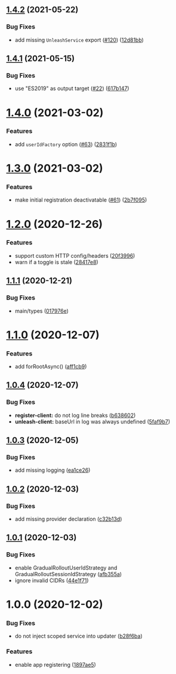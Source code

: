 ## [1.4.2](https://github.com/pmb0/nestjs-unleash/compare/v1.4.1...v1.4.2) (2021-05-22)

### Bug Fixes

- add missing `UnleashService` export ([#120](https://github.com/pmb0/nestjs-unleash/pull/120)) ([12d81bb](https://github.com/pmb0/nestjs-unleash/commit/12d81bb52fb02867962e4242164c9e0ae2fec337))

## [1.4.1](https://github.com/pmb0/nestjs-unleash/compare/v1.4.0...v1.4.1) (2021-05-15)

### Bug Fixes

- use "ES2019" as output target ([#22](https://github.com/pmb0/nestjs-unleash/issues/22)) ([617b147](https://github.com/pmb0/nestjs-unleash/commit/617b1474204ea1b70db0ca272e92a7bf58bb36d9))

# [1.4.0](https://github.com/pmb0/nestjs-unleash/compare/v1.3.0...v1.4.0) (2021-03-02)

### Features

- add `userIdFactory` option ([#63](https://github.com/pmb0/nestjs-unleash/issues/63)) ([2831f1b](https://github.com/pmb0/nestjs-unleash/commit/2831f1ba7524ae67df2b838143216c68463c5865))

# [1.3.0](https://github.com/pmb0/nestjs-unleash/compare/v1.2.0...v1.3.0) (2021-03-02)

### Features

- make initial registration deactivatable ([#61](https://github.com/pmb0/nestjs-unleash/issues/61)) ([2b7f095](https://github.com/pmb0/nestjs-unleash/commit/2b7f095cb1c81b2234c01779ebd983c8d2f8a2ad))

# [1.2.0](https://github.com/pmb0/nestjs-unleash/compare/v1.1.1...v1.2.0) (2020-12-26)

### Features

- support custom HTTP config/headers ([20f3996](https://github.com/pmb0/nestjs-unleash/commit/20f3996ef942289855c9997103b87475fae887b1))
- warn if a toggle is stale ([28417e8](https://github.com/pmb0/nestjs-unleash/commit/28417e8c2c377f40b661c9a52e10f2b753b2a999))

## [1.1.1](https://github.com/pmb0/nestjs-unleash/compare/v1.1.0...v1.1.1) (2020-12-21)

### Bug Fixes

- main/types ([017976e](https://github.com/pmb0/nestjs-unleash/commit/017976edd415e434ece5edbbce780c48bb618389))

# [1.1.0](https://github.com/pmb0/nestjs-unleash/compare/v1.0.4...v1.1.0) (2020-12-07)

### Features

- add forRootAsync() ([aff1cb9](https://github.com/pmb0/nestjs-unleash/commit/aff1cb97bc5d268ac1f161583ec08e5923f576bf))

## [1.0.4](https://github.com/pmb0/nestjs-unleash/compare/v1.0.3...v1.0.4) (2020-12-07)

### Bug Fixes

- **register-client:** do not log line breaks ([b638602](https://github.com/pmb0/nestjs-unleash/commit/b63860209c7032999bf2e1465f70efe255ce0a5d))
- **unleash-client:** baseUrl in log was always undefined ([5faf9b7](https://github.com/pmb0/nestjs-unleash/commit/5faf9b77c2887647cba6e30957a4eaa5ce15b64a))

## [1.0.3](https://github.com/pmb0/nestjs-unleash/compare/v1.0.2...v1.0.3) (2020-12-05)

### Bug Fixes

- add missing logging ([ea1ce26](https://github.com/pmb0/nestjs-unleash/commit/ea1ce265d83e2171abfb4e3a1e5f5e556406358a))

## [1.0.2](https://github.com/pmb0/nestjs-unleash/compare/v1.0.1...v1.0.2) (2020-12-03)

### Bug Fixes

- add missing provider declaration ([c32b13d](https://github.com/pmb0/nestjs-unleash/commit/c32b13d6b607424820e56049a2f97dc12d5b299c))

## [1.0.1](https://github.com/pmb0/nestjs-unleash/compare/v1.0.0...v1.0.1) (2020-12-03)

### Bug Fixes

- enable GradualRolloutUserIdStrategy and GradualRolloutSessionIdStrategy ([afb355a](https://github.com/pmb0/nestjs-unleash/commit/afb355adf0c8626b81dae77514bf78fd41a991d9))
- ignore invalid CIDRs ([44e1f71](https://github.com/pmb0/nestjs-unleash/commit/44e1f7115d35ebaab5a46a1e0728abc9b5e311dd))

# 1.0.0 (2020-12-02)

### Bug Fixes

- do not inject scoped service into updater ([b28f6ba](https://github.com/pmb0/nestjs-unleash/commit/b28f6bac9a0bc72021f41856ef8108b38d497712))

### Features

- enable app registering ([1897ae5](https://github.com/pmb0/nestjs-unleash/commit/1897ae56c6afc1c3f99065a9d426996b3e8f2276))
